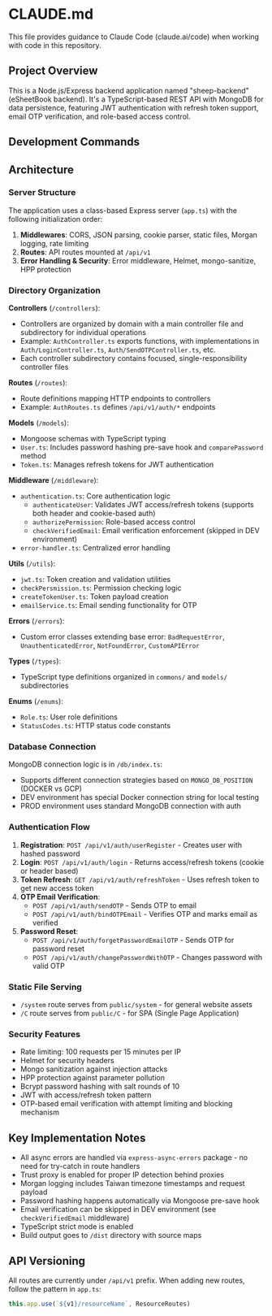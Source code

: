 # CLAUDE.md

This file provides guidance to Claude Code (claude.ai/code) when working with code in this repository.

## Project Overview

This is a Node.js/Express backend application named "sheep-backend" (eSheetBook backend). It's a TypeScript-based REST API with MongoDB for data persistence, featuring JWT authentication with refresh token support, email OTP verification, and role-based access control.

## Development Commands

## Architecture

### Server Structure
The application uses a class-based Express server (`app.ts`) with the following initialization order:
1. **Middlewares**: CORS, JSON parsing, cookie parser, static files, Morgan logging, rate limiting
2. **Routes**: API routes mounted at `/api/v1`
3. **Error Handling & Security**: Error middleware, Helmet, mongo-sanitize, HPP protection

### Directory Organization

**Controllers** (`/controllers`):
- Controllers are organized by domain with a main controller file and subdirectory for individual operations
- Example: `AuthController.ts` exports functions, with implementations in `Auth/LoginController.ts`, `Auth/SendOTPController.ts`, etc.
- Each controller subdirectory contains focused, single-responsibility controller files

**Routes** (`/routes`):
- Route definitions mapping HTTP endpoints to controllers
- Example: `AuthRoutes.ts` defines `/api/v1/auth/*` endpoints

**Models** (`/models`):
- Mongoose schemas with TypeScript typing
- `User.ts`: Includes password hashing pre-save hook and `comparePassword` method
- `Token.ts`: Manages refresh tokens for JWT authentication

**Middleware** (`/middleware`):
- `authentication.ts`: Core authentication logic
  - `authenticateUser`: Validates JWT access/refresh tokens (supports both header and cookie-based auth)
  - `authorizePermission`: Role-based access control
  - `checkVerifiedEmail`: Email verification enforcement (skipped in DEV environment)
- `error-handler.ts`: Centralized error handling

**Utils** (`/utils`):
- `jwt.ts`: Token creation and validation utilities
- `checkPersmission.ts`: Permission checking logic
- `createTokenUser.ts`: Token payload creation
- `emailService.ts`: Email sending functionality for OTP

**Errors** (`/errors`):
- Custom error classes extending base error: `BadRequestError`, `UnauthenticatedError`, `NotFoundError`, `CustomAPIError`

**Types** (`/types`):
- TypeScript type definitions organized in `commons/` and `models/` subdirectories

**Enums** (`/enums`):
- `Role.ts`: User role definitions
- `StatusCodes.ts`: HTTP status code constants

### Database Connection
MongoDB connection logic is in `/db/index.ts`:
- Supports different connection strategies based on `MONGO_DB_POSITION` (DOCKER vs GCP)
- DEV environment has special Docker connection string for local testing
- PROD environment uses standard MongoDB connection with auth

### Authentication Flow
1. **Registration**: `POST /api/v1/auth/userRegister` - Creates user with hashed password
2. **Login**: `POST /api/v1/auth/login` - Returns access/refresh tokens (cookie or header based)
3. **Token Refresh**: `GET /api/v1/auth/refreshToken` - Uses refresh token to get new access token
4. **OTP Email Verification**:
   - `POST /api/v1/auth/sendOTP` - Sends OTP to email
   - `POST /api/v1/auth/bindOTPEmail` - Verifies OTP and marks email as verified
5. **Password Reset**:
   - `POST /api/v1/auth/forgetPasswordEmailOTP` - Sends OTP for password reset
   - `POST /api/v1/auth/changePasswordWithOTP` - Changes password with valid OTP

### Static File Serving
- `/system` route serves from `public/system` - for general website assets
- `/C` route serves from `public/C` - for SPA (Single Page Application)

### Security Features
- Rate limiting: 100 requests per 15 minutes per IP
- Helmet for security headers
- Mongo sanitization against injection attacks
- HPP protection against parameter pollution
- Bcrypt password hashing with salt rounds of 10
- JWT with access/refresh token pattern
- OTP-based email verification with attempt limiting and blocking mechanism

## Key Implementation Notes

- All async errors are handled via `express-async-errors` package - no need for try-catch in route handlers
- Trust proxy is enabled for proper IP detection behind proxies
- Morgan logging includes Taiwan timezone timestamps and request payload
- Password hashing happens automatically via Mongoose pre-save hook
- Email verification can be skipped in DEV environment (see `checkVerifiedEmail` middleware)
- TypeScript strict mode is enabled
- Build output goes to `/dist` directory with source maps

## API Versioning
All routes are currently under `/api/v1` prefix. When adding new routes, follow the pattern in `app.ts`:
```typescript
this.app.use(`${v1}/resourceName`, ResourceRoutes)
```

